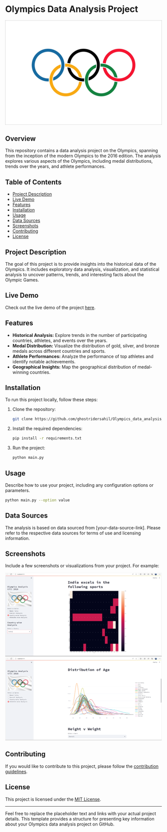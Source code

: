 
# Olympics Data Analysis Project
![olympic](/screenshots/flag-Olympic-Games.webp)

## Overview

This repository contains a data analysis project on the Olympics, spanning from the inception of the modern Olympics to the 2016 edition. The analysis explores various aspects of the Olympics, including medal distributions, trends over the years, and athlete performances.

## Table of Contents

- [Project Description](#project-description)
- [Live Demo](#live-demo)
- [Features](#features)
- [Installation](#installation)
- [Usage](#usage)
- [Data Sources](#data-sources)
- [Screenshots](#screenshots)
- [Contributing](#contributing)
- [License](#license)

## Project Description

The goal of this project is to provide insights into the historical data of the Olympics. It includes exploratory data analysis, visualization, and statistical analysis to uncover patterns, trends, and interesting facts about the Olympic Games.

## Live Demo

Check out the live demo of the project [here](#your-live-demo-link).

## Features

- **Historical Analysis:** Explore trends in the number of participating countries, athletes, and events over the years.
- **Medal Distribution:** Visualize the distribution of gold, silver, and bronze medals across different countries and sports.
- **Athlete Performances:** Analyze the performance of top athletes and identify notable achievements.
- **Geographical Insights:** Map the geographical distribution of medal-winning countries.

## Installation

To run this project locally, follow these steps:

1. Clone the repository:

   ```bash
   git clone https://github.com/ghostridersahil/Olympics_data_analysis_with_user_interface
   ```

2. Install the required dependencies:

   ```bash
   pip install -r requirements.txt
   ```

3. Run the project:

   ```bash
   python main.py
   ```

## Usage

Describe how to use your project, including any configuration options or parameters.

```bash
python main.py --option value
```

## Data Sources

The analysis is based on data sourced from [your-data-source-link]. Please refer to the respective data sources for terms of use and licensing information.

## Screenshots

Include a few screenshots or visualizations from your project. For example:

![Screenshot 1](/screenshots/1.png)
![Screenshot 2](/screenshots/2.png)

## Contributing

If you would like to contribute to this project, please follow the [contribution guidelines](CONTRIBUTING.md).

## License

This project is licensed under the [MIT License](LICENSE).

---

Feel free to replace the placeholder text and links with your actual project details. This template provides a structure for presenting key information about your Olympics data analysis project on GitHub.

